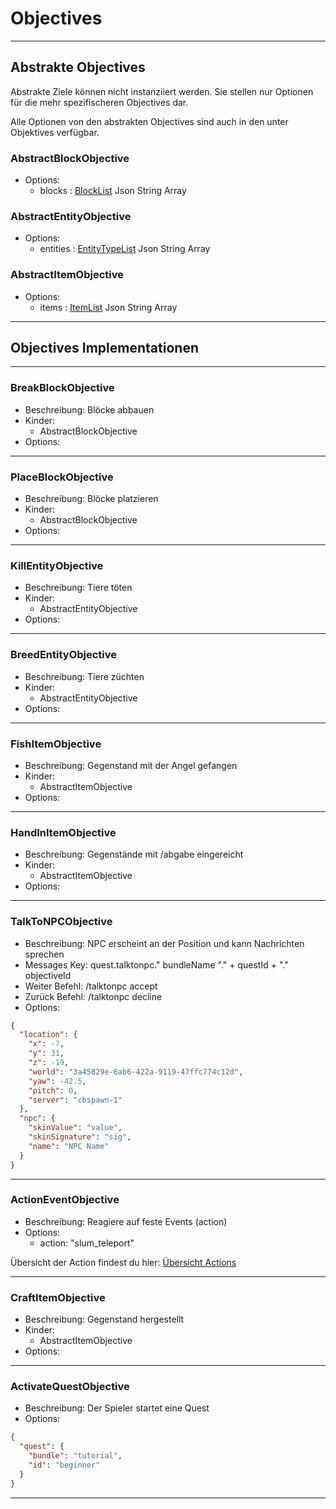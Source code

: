 # Objectives

___

## Abstrakte Objectives

Abstrakte Ziele können nicht instanziiert werden. Sie stellen nur Optionen für die mehr spezifischeren Objectives dar.

Alle Optionen von den abstrakten Objectives sind auch in den unter Objektives verfügbar.

### AbstractBlockObjective

- Options:
    - blocks : [BlockList](types.md) Json String Array

### AbstractEntityObjective

- Options:
    - entities : [EntityTypeList](types.md) Json String Array

### AbstractItemObjective

- Options:
    - items : [ItemList](types.md) Json String Array

___

## Objectives Implementationen

***

### BreakBlockObjective

- Beschreibung: Blöcke abbauen
- Kinder:
    - AbstractBlockObjective
- Options:

***

### PlaceBlockObjective

- Beschreibung: Blöcke platzieren
- Kinder:
    - AbstractBlockObjective
- Options:

***

### KillEntityObjective

- Beschreibung: Tiere töten
- Kinder:
    - AbstractEntityObjective
- Options:

***

### BreedEntityObjective

- Beschreibung: Tiere züchten
- Kinder:
    - AbstractEntityObjective
- Options:

***

### FishItemObjective

- Beschreibung: Gegenstand mit der Angel gefangen
- Kinder:
    - AbstractItemObjective
- Options:

***

### HandInItemObjective

- Beschreibung: Gegenstände mit /abgabe eingereicht
- Kinder:
    - AbstractItemObjective
- Options:

***

### TalkToNPCObjective

- Beschreibung: NPC erscheint an der Position und kann Nachrichten sprechen
- Messages Key: quest.talktonpc." bundleName "." + questId + "." objectiveId
- Weiter Befehl: /talktonpc accept
- Zurück Befehl: /talktonpc decline
- Options:

```json
{
  "location": {
    "x": -7,
    "y": 31,
    "z": -19,
    "world": "3a45829e-6ab6-422a-9119-47ffc774c12d",
    "yaw": -42.5,
    "pitch": 0,
    "server": "cbspawn-1"
  },
  "npc": {
    "skinValue": "value",
    "skinSignature": "sig",
    "name": "NPC Name"
  }
}
```

***

### ActionEventObjective

- Beschreibung: Reagiere auf feste Events (action)
- Options:
    - action: "slum_teleport"

Übersicht der Action findest du hier: [Übersicht Actions](actions.md)

***

### CraftItemObjective

- Beschreibung: Gegenstand hergestellt
- Kinder:
    - AbstractItemObjective
- Options:

***

### ActivateQuestObjective

- Beschreibung: Der Spieler startet eine Quest
- Options:

```json
{
  "quest": {
    "bundle": "tutorial",
    "id": "beginner"
  }
}
```

***
